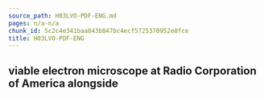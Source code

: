 ```yaml
---
source_path: H03LVO-PDF-ENG.md
pages: n/a-n/a
chunk_id: 5c2c4e341baa843b847bc4ecf5725370952e8fce
title: H03LVO-PDF-ENG
---
```

## viable electron microscope at Radio Corporation of America alongside

